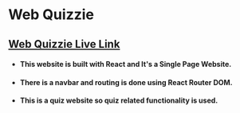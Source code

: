 # Web Quizzie

## [Web Quizzie Live Link](https://web-quizzie.netlify.app/)

* #### This website is built with React and It's a Single Page Website.
* #### There is a navbar and routing is done using React Router DOM.
* #### This is a quiz website so quiz related functionality is used.
